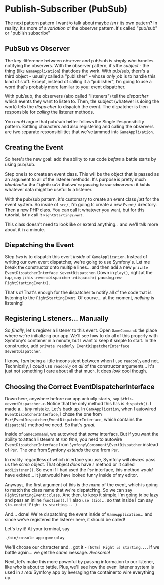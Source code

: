 # Publish-Subscriber (PubSub)

The next pattern pattern I want to talk about maybe *isn't* its own pattern? In
reality, it's more of a *variation* of the observer pattern. It's called "pub/sub"
or "publish subscribe"

## PubSub vs Observer

The key difference between observer and pub/sub is simply *who* handles notifying
the observers. With the observer pattern, it's the *subject* - the thing (like `GameApplication`) that does the work. With pub/sub, there's a third object -
usually called a "publisher" - whose *only* job is to handle this kind of stuff.
Except, instead of calling it a "publisher", I'm going to use a word that's probably
more familiar to you: event dispatcher.

With pub/sub, the observers (also called "listeners") tell the *dispatcher* which
events they want to listen to. Then, the subject (whatever is doing the work) tells
the *dispatcher* to dispatch the event. The dispatcher is then responsible for
*calling* the listener methods.

You *could* argue that pub/sub better follows the Single Responsibility pattern.
Battling characters and also registering and calling the observers are two separate
responsibilities that we've jammed into `GameApplication`.

## Creating the Event

So here's the new goal: add the ability to run code *before* a battle starts by using
pub/sub.

Step one is to create an event class. This will be the object that is passed as an
argument to all of the listener methods. It's purpose is pretty much *identical*
to the `FightResult` that we're passing to our observers: it holds whatever data
might be useful to a listener.

With the pub/sub pattern, it's customary to create an event class *just* for the
event system. So inside of `src/`, I'm going to create a new `Event/` directory.
Then a new PHP class. You can call it whatever you want, but for this tutorial, let's
call it `FightStartingEvent`.

This class doesn't need to look like or extend anything... and we'll talk more about
it in a minute.

## Dispatching the Event

Step *two* is to dispatch this event *inside* of `GameApplication`. Instead of
writing our own event dispatcher, we're going to use Symfony's. Let
me break the constructor onto multiple lines... and then add a new
`private EventDispatcherInterface $eventDispatcher`. Down in `play()`, right
at the top, say `$this->eventDispatcher->dispatch()` passing
`new FightStartingEvent()`.

That's *it*! That's enough for the dispatcher to notify all of the code that is
listening to the `FightStartingEvent`. Of course... at the moment, *nothing* is
listening!

## Registering Listeners... Manually

So *finally*, let's register a listener to this event. Open `GameCommand`: the place
where we're initializing our app. We'll see how to do all of this properly with
Symfony's container in a minute, but I want to keep it simple to start. In the
constructor, add `private readonly EventDispatcherInterface $eventDispatcher`.

I know, I *am* being a little inconsistent between when I use `readonly` and not.
Technically, I *could* use `readonly` on *all* of the constructor arguments... it's
just not something I care about all that much. It does *look* cool though.

## Choosing the Correct EventDispatcherInterface

Down here, anywhere before our app actually starts, say `$this->eventDispatcher->`.
Notice that the only method this has is `dispatch()`. I made a... *tiny* mistake.
Let's back up. In `GameApplication`, when I autowired `EventDispatcherInterface`,
I chose the one from `Psr\EventDispatcher\EventDispatcherInterface`, which contains
the `dispatch()` method we need. So that's *great*.

Inside of `GameCommand`, we autowired that *same* interface. But if you want the
ability to attach listeners at *run time*, you need to autowire
`EventDispatcherInterface` from `Symfony\Component\EventDispatcher` instead of `Psr`.
The one from Symfony *extends* the one from `Psr`.

In reality, regardless of which interface you use, Symfony will *always* pass
us the *same* object. That object *does* have a method on it called `addListener()`.
So even if I had used the `Psr` interface, this method *would* have existed...
it just would have looked funny inside of my editor.

Anyways, the first argument of this is the *name* of the event, which is going to
match the class name that we're dispatching. So we can say
`FightStartingEvent::class`. And then, to keep it simple, I'm going to be lazy and
pass an inline `function()`. I'll also `use ($io)`... so that inside I can say
`$io->note('Fight is starting...')`

And... done! We're dispatching the event inside of `GameApplication`... and since
we've registered the listener here, it should be called!

Let's try it! At your terminal, say:

```terminal
./bin/console app:game:play
```

We'll choose our character and... got it - `[NOTE] Fight is starting...`. If we
battle again... we get the *same* message. *Awesome*!

Next, let's make this more powerful by passing information to our listener, like
*who* is about to battle. Plus, we'll see how the event listener system is used
in a *real* Symfony app by leveraging the container to wire everything up.
